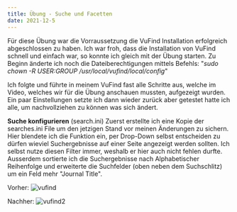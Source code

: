 ```yaml
---
title: Übung - Suche und Facetten
date: 2021-12-5
---
```


Für diese Übung war die Vorraussetzung die VuFind Installation erfolgreich abgeschlossen zu haben.
Ich war froh, dass die Installation von VuFind schnell und einfach war, so konnte ich gleich mit der Übung starten. Zu Beginn änderte ich noch die Dateiberechtigungen mittels Befehls: "*sudo chown -R $USER:$GROUP /usr/local/vufind/local/config*"

Ich folgte und führte in meinem VuFind fast alle Schritte aus, welche im Video, welches wir für die Übung anschauen mussten, aufgezeigt wurden. Ein paar Einstellungen setzte ich dann wieder zurück aber getestet hatte ich alle, um nachvollziehen zu können was sich ändert. 

**Suche konfigurieren** (search.ini) 
Zuerst erstellte ich  eine Kopie der searches.ini File um den jetzigen Stand vor meinen Änderungen zu sichern.
Hier blendete ich die Funktion ein, per Drop-Down selbst entscheiden zu dürfen wieviel Suchergebnisse auf einer Seite angezeigt werden sollten. Ich selbst nutze diesen Filter immer, weshalb er hier auch nicht fehlen durfte. Ausserdem sortierte ich die Suchergebnisse nach Alphabetischer Reihenfolge und erweiterte die Suchfelder (oben neben dem Suchschlitz) um ein Feld mehr "Journal Title".

Vorher: ![vufind](https://user-images.githubusercontent.com/85638168/147689397-aaa62d39-86a9-4199-8969-9841f7051831.png)

Nachher: ![vufind2](https://user-images.githubusercontent.com/85638168/147698384-4a24186f-9298-4738-a1ec-3d47b9247aa1.png)


